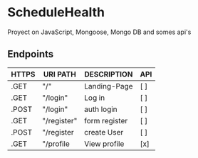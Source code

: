 # ScheduleHealth
Proyect on JavaScript, Mongoose, Mongo DB and somes api's


## Endpoints

| HTTPS | URI PATH | DESCRIPTION | API |
|-------|------|-------------|-----|
| .GET | "/" | Landing-Page | [ ] |
| .GET | "/login" | Log in | [ ] |
| .POST | "/login" | auth login | [ ] |
| .GET | "/register" | form register | [ ] |
| .POST | "/register | create User | [ ] |
| .GET | "/profile | View profile | [x] |